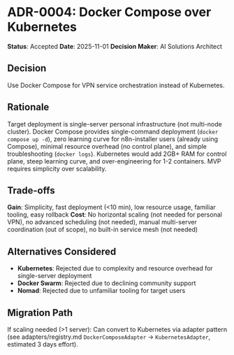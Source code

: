# ADR-0004: Docker Compose over Kubernetes

**Status**: Accepted
**Date**: 2025-11-01
**Decision Maker**: AI Solutions Architect

## Decision
Use Docker Compose for VPN service orchestration instead of Kubernetes.

## Rationale
Target deployment is single-server personal infrastructure (not multi-node cluster). Docker Compose provides single-command deployment (`docker compose up -d`), zero learning curve for n8n-installer users (already using Compose), minimal resource overhead (no control plane), and simple troubleshooting (`docker logs`). Kubernetes would add 2GB+ RAM for control plane, steep learning curve, and over-engineering for 1-2 containers. MVP requires simplicity over scalability.

## Trade-offs
**Gain**: Simplicity, fast deployment (<10 min), low resource usage, familiar tooling, easy rollback
**Cost**: No horizontal scaling (not needed for personal VPN), no advanced scheduling (not needed), manual multi-server coordination (out of scope), no built-in service mesh (not needed)

## Alternatives Considered
- **Kubernetes**: Rejected due to complexity and resource overhead for single-server deployment
- **Docker Swarm**: Rejected due to declining community support
- **Nomad**: Rejected due to unfamiliar tooling for target users

## Migration Path
If scaling needed (>1 server): Can convert to Kubernetes via adapter pattern (see adapters/registry.md `DockerComposeAdapter` → `KubernetesAdapter`, estimated 3 days effort).

